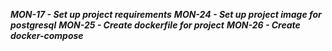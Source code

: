 ***MON-17 - Set up project requirements***
***MON-24 - Set up project image for postgresql***
***MON-25 - Create dockerfile for project***
***MON-26 - Create docker-compose***